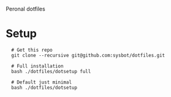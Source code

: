 Peronal dotfiles

# Setup

```
  # Get this repo
  git clone --recursive git@github.com:sysbot/dotfiles.git

  # Full installation
  bash ./dotfiles/dotsetup full

  # Default just minimal
  bash ./dotfiles/dotsetup
```
